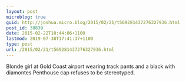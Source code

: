 ```yaml
---
layout: post
microblog: true
guid: http://joshua.micro.blog/2015/02/21/t569281437276327936.html
post_id: 38839
date: 2015-02-22T10:44:06+1100
lastmod: 2019-07-30T17:41:37+1100
type: post
url: /2015/02/21/t569281437276327936.html
---
```

Blonde girl at Gold Coast airport wearing track pants and a black with diamontes Penthouse cap refuses to be stereotyped.
